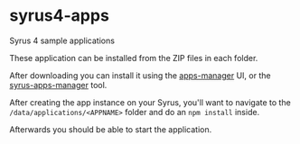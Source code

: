 # syrus4-apps

Syrus 4 sample applications

These application can be installed from the ZIP files in each folder. 

After downloading you can install it using the [apps-manager](https://syrus.digitalcomtech.com/syrdocs/syrus4/manage/syrus4-ui.html#application-manager) UI, or the [syrus-apps-manager](https://syrus.digitalcomtech.com/syrdocs/syrus4/develop/system-tools.html#syrus-apps-manager) tool. 

After creating the app instance on your Syrus, you'll want to navigate to the `/data/applications/<APPNAME>` folder and do an `npm install` inside.

Afterwards you should be able to start the application.
